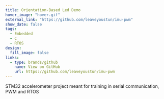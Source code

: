 ```yaml
---
title: Orientation-Based Led Demo
hover_image: "hover.gif"
external_link: "https://github.com/leaveyoustun/imu-pwm"
show_date: false
tags:
  - Embedded
  - C
  - RTOS
design:
  fill_image: false
links:
  - type: brands/github
    name: View on GitHub
    url: https://github.com/leaveyoustun/imu-pwm
---
```


STM32 accelerometer project meant for training in serial communication, PWM and RTOS

<!--more-->

